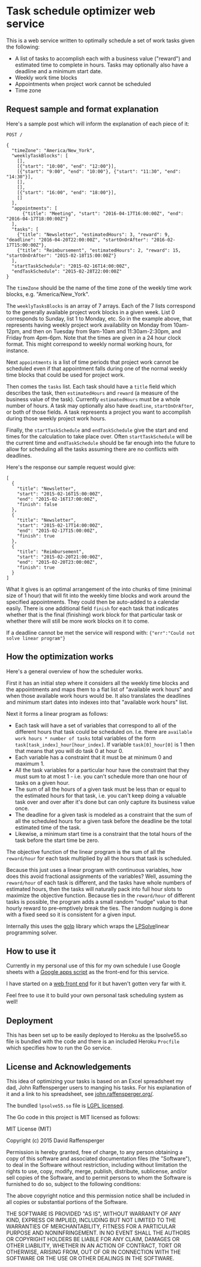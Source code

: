 # Task schedule optimizer web service

This is a web service written to optimally schedule a set of work tasks
given the following:
- A list of tasks to accomplish each with a business value ("reward") and
  estimated time to complete in hours. Tasks may optionally also have a deadline
  and a minimum start date.
- Weekly work time blocks
- Appointments when project work cannot be scheduled
- Time zone

## Request sample and format explanation

Here's a sample post which will inform the explanation of each piece of it:

```
POST /

{
  "timeZone": "America/New_York",
  "weeklyTaskBlocks": [
    [],
    [{"start": "10:00", "end": "12:00"}],
    [{"start": "9:00", "end": "10:00"}, {"start": "11:30", "end": "14:30"}],
    [],
    [],
    [{"start": "16:00", "end": "18:00"}],
    []
  ],
  "appointments": [
      {"title": "Meeting", "start": "2016-04-17T16:00:00Z", "end": "2016-04-17T18:00:00Z"}
  ],
  "tasks": [
    {"title": "Newsletter", "estimatedHours": 3, "reward": 9, "deadline": "2016-04-20T22:00:00Z", "startOnOrAfter": "2016-02-17T15:00:00Z"},
    {"title": "Reimbursement", "estimatedHours": 2, "reward": 15, "startOnOrAfter": "2015-02-18T15:00:00Z"}
  ],
  "startTaskSchedule": "2015-02-16T14:00:00Z",
  "endTaskSchedule": "2015-02-28T22:00:00Z"
}
```

The `timeZone` should be the name of the time zone of the weekly time work
blocks, e.g. "America/New_York".

The `weeklyTasksBlocks` is an array of 7 arrays. Each of the 7 lists correspond
to the generally available project work blocks in a given week. List 0
corresponds to Sunday, list 1 to Monday, etc. So in the example above, that
represents having weekly project work availability on Monday from 10am-12pm, and
then on Tuesday from 9am-10am and 11:30am-2:30pm, and Friday from 4pm-6pm. Note
that the times are given in a 24 hour clock format. This might correspond to
weekly normal working hours, for instance.

Next `appointments` is a list of time periods that project work cannot be
scheduled even if that appointment falls during one of the normal weekly time
blocks that could be used for project work.

Then comes the `tasks` list. Each task should have a `title` field which
describes the task, then `estimatedHours` and `reward` (a measure of the
business value of the task). Currently `estimatedHours` must be a whole number
of hours. A task may optionally also have `deadline`,
`startOnOrAfter`, or both of those fields. A task represents a project you want
to accomplish during those weekly project work hours.

Finally, the `startTaskSchedule` and `endTaskSchedule` give the start and end
times for the calculation to take place over. Often `startTaskSchedule` will be
the current time and `endTaskSchedule` should be far enough into the future to
allow for scheduling all the tasks assuming there are no conflicts with
deadlines.

Here's the response our sample request would give:
```
[
  {
    "title": "Newsletter",
    "start": "2015-02-16T15:00:00Z",
    "end": "2015-02-16T17:00:00Z",
    "finish": false
  },
  {
    "title": "Newsletter",
    "start": "2015-02-17T14:00:00Z",
    "end": "2015-02-17T15:00:00Z",
    "finish": true
  },
  {
    "title": "Reimbursement",
    "start": "2015-02-20T21:00:00Z",
    "end": "2015-02-20T23:00:00Z",
    "finish": true
  }
]
```

What it gives is an optimal arrangement of the into chunks of time (minimal size
of 1 hour) that will fit into the weekly time blocks and work around the
specified appointments. They could then be auto-added to a calendar easily.
There is one additional field `finish` for each task that indicates whether that
is the final (finishing) work block for that particular task or whether there
will still be more work blocks on it to come.

If a deadline cannot be met the service will respond with:
`{"err":"Could not solve linear program"}`

## How the optimization works

Here's a general overview of how the scheduler works.

First it has an initial step where it considers all the weekly time blocks and
the appointments and maps them to a flat list of "available work hours" and when
those available work hours would be. It also translates the deadlines and
minimum start dates into indexes into that "available work hours" list.

Next it forms a linear program as follows:
- Each task will have a set of variables that correspond to all of the different
  hours that task could be scheduled on. I.e. there are
  `available work hours * number of tasks` total variables of the form
  `task[task_index]_hour[hour_index]`. If variable `task[0]_hour[0]` is 1 then
  that means that you will do task 0 at hour 0.
- Each variable has a constraint that it must be at minimum 0 and maximum 1.
- All the task variables for a particular hour have the constraint that they
  must sum to at most 1 - i.e. you can't schedule more than one hour of tasks on
  a given hour.
- The sum of all the hours of a given task must be less than or equal to the
  estimated hours for that task, i.e. you can't keep doing a valuable task over
  and over after it's done but can only capture its business value once.
- The deadline for a given task is modeled as a constraint that the sum of all
  the scheduled hours for a given task before the deadline be the total
  estimated time of the task.
- Likewise, a minimum start time is a constraint that the total hours of the
  task before the start time be zero.

The objective function of the linear program is the sum of all the `reward/hour`
for each task multiplied by all the hours that task is scheduled.

Because this just uses a linear program with continuous variables, how does this
avoid fractional assignments of the variables? Well, assuming the `reward/hour`
of each task is different, and the tasks have whole numbers of estimated hours,
then the tasks will naturally pack into full hour slots to maximize the
objective function. Because ties in the `reward/hour` of different tasks is
possible, the program adds a small random "nudge" value to that hourly reward to
pre-emptively break the ties. The random nudging is done with a fixed seed so it
is consistent for a given input.

Internally this uses the [golp](https://github.com/draffensperger/golp) library
which wraps the [LPSolve](http://lpsolve.sourceforge.net/5.5/)linear programming
solver.

## How to use it

Currently in my personal use of this for my own schedule I use Google sheets
with a [Google apps script](https://gist.github.com/draffensperger/039ca1834b03cb49c551eaa34d5abb7c) as the front-end for this service.

I have started on a [web front end](https://github.com/draffensperger/wizweek)
for it but haven't gotten very far with it.

Feel free to use it to build your own personal task scheduling system as well!

## Deployment

This has been set up to be easily deployed to Heroku as the lpsolve55.so file is
bundled with the code and there is an included Heroku `Procfile` which specifies
how to run the Go service.

## License and Acknowledgements

This idea of optimizing your tasks is based on an Excel spreadsheet my dad, John
Raffensperger users to manging his tasks. For his explanation of it and a link
to his spreadsheet, see [john.raffensperger.org/](http://john.raffensperger.org/).

The bundled `lpsolve55.so` file is [LGPL licensed](http://lpsolve.sourceforge.net/5.0/LGPL.htm).

The Go code in this project is MIT licensed as follows:

MIT License (MIT)

Copyright (c) 2015 David Raffensperger

Permission is hereby granted, free of charge, to any person obtaining a copy of this software and associated documentation files (the "Software"), to deal in the Software without restriction, including without limitation the rights to use, copy, modify, merge, publish, distribute, sublicense, and/or sell copies of the Software, and to permit persons to whom the Software is furnished to do so, subject to the following conditions:

The above copyright notice and this permission notice shall be included in all copies or substantial portions of the Software.

THE SOFTWARE IS PROVIDED "AS IS", WITHOUT WARRANTY OF ANY KIND, EXPRESS OR IMPLIED, INCLUDING BUT NOT LIMITED TO THE WARRANTIES OF MERCHANTABILITY, FITNESS FOR A PARTICULAR PURPOSE AND NONINFRINGEMENT. IN NO EVENT SHALL THE AUTHORS OR COPYRIGHT HOLDERS BE LIABLE FOR ANY CLAIM, DAMAGES OR OTHER LIABILITY, WHETHER IN AN ACTION OF CONTRACT, TORT OR OTHERWISE, ARISING FROM, OUT OF OR IN CONNECTION WITH THE SOFTWARE OR THE USE OR OTHER DEALINGS IN THE SOFTWARE.
